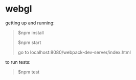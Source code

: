 # webgl
getting up and running:
>$npm install
>
>$npm start
>
>go to localhost:8080/webpack-dev-server/index.html

to run tests:
>$npm test

